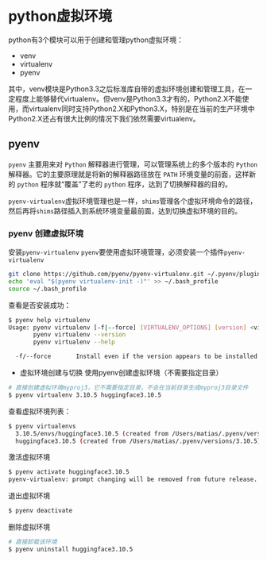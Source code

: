 <!--
 * @Author: matiastang
 * @Date: 2023-12-12 17:45:33
 * @LastEditors: matiastang
 * @LastEditTime: 2023-12-12 18:36:34
 * @FilePath: /matias-python/md/python虚拟环境.md
 * @Description: python虚拟环境
-->
# python虚拟环境

python有3个模块可以用于创建和管理python虚拟环境：

* venv
* virtualenv
* pyenv

其中，venv模块是Python3.3之后标准库自带的虚拟环境创建和管理工具，在一定程度上能够替代virtualenv。但venv是Python3.3才有的，Python2.X不能使用，而virtualenv同时支持Python2.X和Python3.X，特别是在当前的生产环境中Python2.X还占有很大比例的情况下我们依然需要virtualenv。

## pyenv

`pyenv` 主要用来对 `Python` 解释器进行管理，可以管理系统上的多个版本的 `Python` 解释器。它的主要原理就是将新的解释器路径放在 `PATH` 环境变量的前面，这样新的 `python` 程序就“覆盖”了老的 `python` 程序，达到了切换解释器的目的。

`pyenv-virtualenv`虚拟环境管理也是一样，`shims`管理各个虚拟环境命令的路径，然后再将`shims`路径插入到系统环境变量最前面，达到切换虚拟环境的目的。

### pyenv 创建虚拟环境

安装`pyenv-virtualenv`
`pyenv`要使用虚拟环境管理，必须安装一个插件`pyenv-virtualenv`

```sh
git clone https://github.com/pyenv/pyenv-virtualenv.git ~/.pyenv/plugins/pyenv-virtualenv
echo 'eval "$(pyenv virtualenv-init -)"' >> ~/.bash_profile
source ~/.bash_profile
```

查看是否安装成功：

```sh
$ pyenv help virtualenv
Usage: pyenv virtualenv [-f|--force] [VIRTUALENV_OPTIONS] [version] <virtualenv-name>
       pyenv virtualenv --version
       pyenv virtualenv --help

  -f/--force       Install even if the version appears to be installed already
```

* 虚拟环境创建与切换
使用pyenv创建虚拟环境（不需要指定目录）
```sh
# 直接创建虚拟环境myproj3，它不需要指定目录，不会在当前目录生成myproj3目录文件
$ pyenv virtualenv 3.10.5 huggingface3.10.5
```

查看虚拟环境列表：
```sh
$ pyenv virtualenvs
  3.10.5/envs/huggingface3.10.5 (created from /Users/matias/.pyenv/versions/3.10.5)
  huggingface3.10.5 (created from /Users/matias/.pyenv/versions/3.10.5)
```

激活虚拟环境
```sh
$ pyenv activate huggingface3.10.5
pyenv-virtualenv: prompt changing will be removed from future release. configure `export PYENV_VIRTUALENV_DISABLE_PROMPT=1' to simulate the behavior.
```

退出虚拟环境
```sh
$ pyenv deactivate
```

删除虚拟环境
```sh
# 直接卸载该环境
$ pyenv uninstall huggingface3.10.5
```

